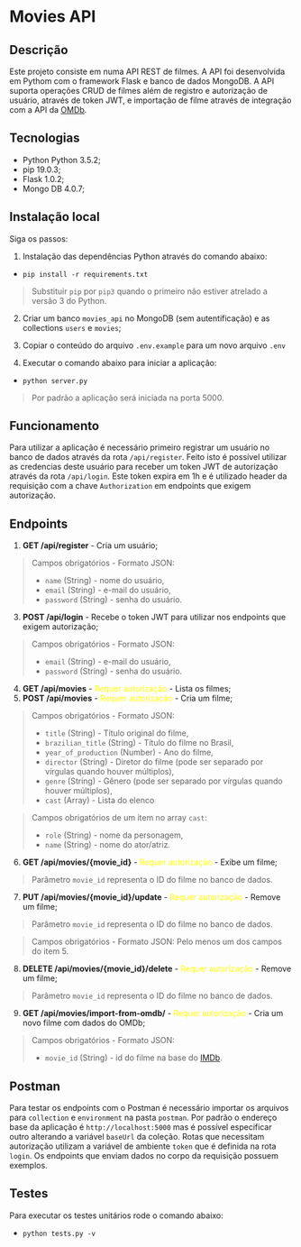 # Movies API

## Descrição

Este projeto consiste em numa API REST de filmes. A API foi desenvolvida em Pythom com o framework Flask e banco de dados MongoDB. A API suporta operações CRUD de filmes além de registro e autorização de usuário, através de token JWT, e importação de filme através de integração com a API da [OMDb](http://www.omdbapi.com/).

## Tecnologias

* Python Python 3.5.2;
* pip 19.0.3;
* Flask 1.0.2;
* Mongo DB 4.0.7;

## Instalação local

Siga os passos:

1. Instalação das dependências Python através do comando abaixo:

* `pip install -r requirements.txt`

> Substituir `pip` por `pip3` quando o primeiro não estiver atrelado a versão 3 do Python.

2. Criar um banco `movies_api` no MongoDB (sem autentificação) e as collections `users` e `movies`;

3. Copiar o conteúdo do arquivo `.env.example` para um novo arquivo `.env`

4. Executar o comando abaixo para iniciar a aplicação:

* `python server.py`

> Por padrão a aplicação será iniciada na porta 5000.

## Funcionamento

Para utilizar a aplicação é necessário primeiro registrar um usuário no banco de dados através da rota `/api/register`. Feito isto é possível utilizar as credencias deste usuário para receber um token JWT de autorização através da rota `/api/login`. Este token expira em 1h e é utilizado header da requisição com a chave `Authorization` em endpoints que exigem autorização.


## Endpoints

1. **GET /api/register** - Cria um usuário;

> Campos obrigatórios - Formato JSON:
> * `name` (String) - nome do usuário,
> * `email` (String) - e-mail do usuário,
> * `password` (String) - senha do usuário.

3. **POST /api/login** - Recebe o token JWT para utilizar nos endpoints que exigem autorização;

> Campos obrigatórios - Formato JSON:
> * `email` (String) - e-mail do usuário,
> * `password` (String) - senha do usuário.

4. **GET /api/movies** - <span style="color:yellow">Requer autorização</span> - Lista os filmes;
5. **POST /api/movies** - <span style="color:yellow">Requer autorização</span> - Cria um filme;
> Campos obrigatórios - Formato JSON:
> * `title` (String) - Título original do filme,
> * `brazilian_title` (String) - Título do filme no Brasil,
> * `year_of_production` (Number) - Ano do filme,
> * `director` (String) - Diretor do filme (pode ser separado por vírgulas quando houver múltiplos),
> * `genre` (String) - Gênero (pode ser separado por vírgulas quando houver múltiplos),
> * `cast` (Array) - Lista do elenco

> Campos obrigatórios de um item no array `cast`:
> * `role` (String) - nome da personagem,
> * `name` (String) - nome do ator/atriz.

6. **GET /api/movies/{movie_id}** - <span style="color:yellow">Requer autorização</span> - Exibe um filme;

> Parâmetro `movie_id` representa o ID do filme no banco de dados.

7. **PUT /api/movies/{movie_id}/update** - <span style="color:yellow">Requer autorização</span> - Remove um filme;

> Parâmetro `movie_id` representa o ID do filme no banco de dados.

> Campos obrigatórios - Formato JSON: Pelo menos um dos campos do item 5.

8. **DELETE /api/movies/{movie_id}/delete** - <span style="color:yellow">Requer autorização</span> - Remove um filme;

> Parâmetro `movie_id` representa o ID do filme no banco de dados.

9. **GET /api/movies/import-from-omdb/** - <span style="color:yellow">Requer autorização</span> - Cria um novo filme com dados do OMDb;

> Campos obrigatórios - Formato JSON:
> * `movie_id` (String) - id do filme na base do [IMDb](https://www.imdb.com/).

## Postman

Para testar os endpoints com o Postman é necessário importar os arquivos para `collection` e `environment` na pasta `postman`.
Por padrão o endereço base da aplicação é `http://localhost:5000` mas é possível especificar outro alterando a variável `baseUrl` da coleção.
Rotas que necessitam autorização utilizam a variável de ambiente `token` que é definida na rota `login`.
Os endpoints que enviam dados no corpo da requisição possuem exemplos.

## Testes

Para executar os testes unitários rode o comando abaixo:

* `python tests.py -v`